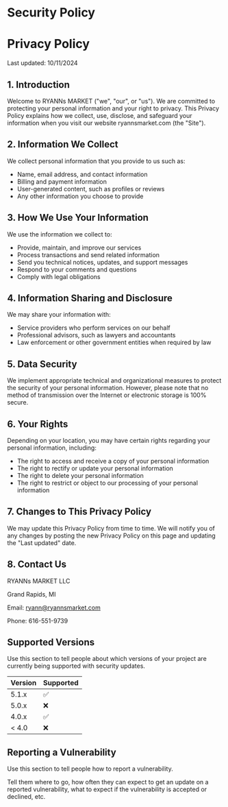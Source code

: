 # Security Policy
# Privacy Policy

Last updated: 10/11/2024

## 1. Introduction

Welcome to RYANNs MARKET ("we", "our", or "us"). We are committed to protecting your personal information and your right to privacy. This Privacy Policy explains how we collect, use, disclose, and safeguard your information when you visit our website ryannsmarket.com (the "Site").

## 2. Information We Collect

We collect personal information that you provide to us such as:

- Name, email address, and contact information
- Billing and payment information
- User-generated content, such as profiles or reviews
- Any other information you choose to provide

## 3. How We Use Your Information

We use the information we collect to:

- Provide, maintain, and improve our services
- Process transactions and send related information
- Send you technical notices, updates, and support messages
- Respond to your comments and questions
- Comply with legal obligations

## 4. Information Sharing and Disclosure

We may share your information with:

- Service providers who perform services on our behalf
- Professional advisors, such as lawyers and accountants
- Law enforcement or other government entities when required by law

## 5. Data Security

We implement appropriate technical and organizational measures to protect the security of your personal information. However, please note that no method of transmission over the Internet or electronic storage is 100% secure.

## 6. Your Rights

Depending on your location, you may have certain rights regarding your personal information, including:

- The right to access and receive a copy of your personal information
- The right to rectify or update your personal information
- The right to delete your personal information
- The right to restrict or object to our processing of your personal information

## 7. Changes to This Privacy Policy

We may update this Privacy Policy from time to time. We will notify you of any changes by posting the new Privacy Policy on this page and updating the "Last updated" date.

## 8. Contact Us

RYANNs MARKET LLC

Grand Rapids, MI

Email: ryann@ryannsmarket.com

Phone: 616-551-9739
## Supported Versions

Use this section to tell people about which versions of your project are
currently being supported with security updates.

| Version | Supported          |
| ------- | ------------------ |
| 5.1.x   | :white_check_mark: |
| 5.0.x   | :x:                |
| 4.0.x   | :white_check_mark: |
| < 4.0   | :x:                |

## Reporting a Vulnerability

Use this section to tell people how to report a vulnerability.

Tell them where to go, how often they can expect to get an update on a
reported vulnerability, what to expect if the vulnerability is accepted or
declined, etc.
